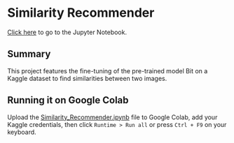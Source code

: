 # Similarity Recommender

[Click here][Notebook] to go to the Jupyter Notebook.

## Summary

This project features the fine-tuning of the pre-trained model Bit on a Kaggle dataset to find similarities between two images.


## Running it on Google Colab

Upload the [Similarity_Recommender.ipynb][Notebook] file to Google Colab, add your Kaggle credentials, then click `Runtime > Run all` or press `Ctrl + F9` on your keyboard.


[Notebook]: ./Similarity_Recommender.ipynb
